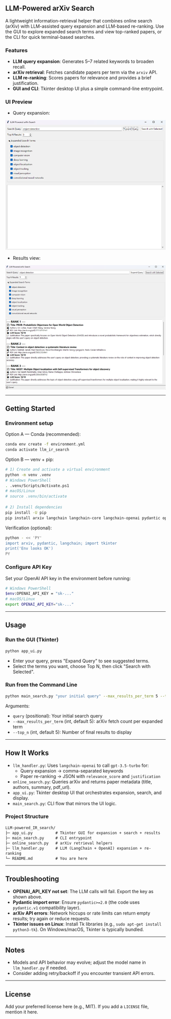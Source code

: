 ## LLM-Powered arXiv Search

A lightweight information-retrieval helper that combines online search (arXiv) with LLM-assisted query expansion and LLM-based re-ranking. Use the GUI to explore expanded search terms and view top-ranked papers, or the CLI for quick terminal-based searches.

### Features
- **LLM query expansion**: Generates 5–7 related keywords to broaden recall.
- **arXiv retrieval**: Fetches candidate papers per term via the `arxiv` API.
- **LLM re-ranking**: Scores papers for relevance and provides a brief justification.
- **GUI and CLI**: Tkinter desktop UI plus a simple command-line entrypoint.

### UI Preview
- Query expansion:

![Expand terms](asset/expend.png)

- Results view:

![Results ranking](asset/results.png)

---

## Getting Started

### Environment setup

Option A — Conda (recommended):
```bash
conda env create -f environment.yml
conda activate llm_ir_search
```

Option B — venv + pip:
```bash
# 1) Create and activate a virtual environment
python -m venv .venv
# Windows PowerShell
. .venv/Scripts/Activate.ps1
# macOS/Linux
# source .venv/bin/activate

# 2) Install dependencies
pip install -U pip
pip install arxiv langchain langchain-core langchain-openai pydantic openai
```

Verification (optional):
```bash
python - << 'PY'
import arxiv, pydantic, langchain; import tkinter
print('Env looks OK')
PY
```

### Configure API Key
Set your OpenAI API key in the environment before running:
```bash
# Windows PowerShell
$env:OPENAI_API_KEY = "sk-..."
# macOS/Linux
export OPENAI_API_KEY="sk-..."
```

---

## Usage

### Run the GUI (Tkinter)
```bash
python app_ui.py
```
- Enter your query, press "Expand Query" to see suggested terms.
- Select the terms you want, choose Top N, then click "Search with Selected".

### Run from the Command Line
```bash
python main_search.py "your initial query" --max_results_per_term 5 --top_n 5
```
Arguments:
- `query` (positional): Your initial search query
- `--max_results_per_term` (int, default 5): arXiv fetch count per expanded term
- `--top_n` (int, default 5): Number of final results to display

---

## How It Works
- `llm_handler.py`: Uses `langchain-openai` to call `gpt-3.5-turbo` for:
  - Query expansion → comma-separated keywords
  - Paper re-ranking → JSON with `relevance_score` and `justification`
- `online_search.py`: Queries arXiv and returns paper metadata (title, authors, summary, pdf_url).
- `app_ui.py`: Tkinter desktop UI that orchestrates expansion, search, and display.
- `main_search.py`: CLI flow that mirrors the UI logic.

### Project Structure
```text
LLM-powered_IR_search/
├─ app_ui.py          # Tkinter GUI for expansion + search + results
├─ main_search.py     # CLI entrypoint
├─ online_search.py   # arXiv retrieval helpers
├─ llm_handler.py     # LLM (LangChain + OpenAI) expansion + re-ranking
└─ README.md          # You are here
```

---

## Troubleshooting
- **OPENAI_API_KEY not set**: The LLM calls will fail. Export the key as shown above.
- **Pydantic import error**: Ensure `pydantic>=2.0` (the code uses `pydantic.v1` compatibility layer).
- **arXiv API errors**: Network hiccups or rate limits can return empty results; try again or reduce requests.
- **Tkinter issues on Linux**: Install Tk libraries (e.g., `sudo apt-get install python3-tk`). On Windows/macOS, Tkinter is typically bundled.

---

## Notes
- Models and API behavior may evolve; adjust the model name in `llm_handler.py` if needed.
- Consider adding retry/backoff if you encounter transient API errors.

---

## License
Add your preferred license here (e.g., MIT). If you add a `LICENSE` file, mention it here.
